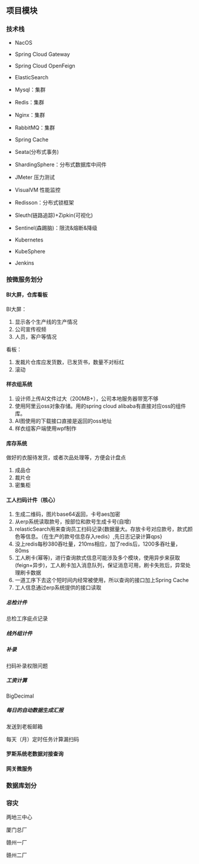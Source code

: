 ## 项目模块

### 技术栈

- NacOS

- Spring Cloud Gateway

- Spring Cloud OpenFeign

-  ElasticSearch

- Mysql：集群

- Redis：集群

- Nginx：集群

- RabbitMQ：集群

- Spring Cache

- Seata(分布式事务)

- ShardingSphere：分布式数据库中间件

- JMeter 压力测试

- VisualVM 性能监控

- Redisson：分布式锁框架

- Sleuth(链路追踪)+Zipkin(可视化)

- Sentinel(森踢脑)：限流&熔断&降级

- Kubernetes

- KubeSphere

- Jenkins

### 按微服务划分

#### BI大屏，仓库看板

BI大屏：

1. 显示各个生产线的生产情况
2. 公司宣传视频
3. 人员，客户等情况

看板：

1. 发裁片仓库应发货数，已发货书，数量不对标红
2. 滚动

#### 样衣组系统

1. 设计师上传AI文件过大（200MB+），公司本地服务器带宽不够
2. 使用阿里云oss对象存储。用的spring cloud alibaba有直接对应oss的组件库。
3. AI图使用的下载接口直接是返回的oss地址
4. 样衣组客户端使用wpf制作



#### 库存系统

做好的衣服待发货，或者次品处理等，方便会计盘点

1. 成品仓
2. 裁片仓
3. 密集柜



#### 工人扫码计件（核心）

1. 生成二维码，图片base64返回，卡号aes加密
2. 从erp系统读取款号，按部位和款号生成卡号(自增)
3. relasticSearch用来查询员工扫码记录{数据量大。存放卡号对应款号，款式颜色等信息。（在生产的款号信息存入redis）,先日志记录计算qps}
4. 没上redis每秒380吞吐量，210ms相应，加了redis后，1200多吞吐量，80ms
5. 工人刷卡(幂等)，进行查询款式信息可能涉及多个模块，使用异步来获取(feign+异步)，工人刷卡加入消息队列，保证消息可用，刷卡失败后，异常处理刷卡数据
6. 一道工序下去这个短时间内经常被使用，所以查询的接口加上Spring Cache
7. 工人信息通过erp系统提供的接口读取

##### 总检计件

总检工序疵点记录

##### 线外组计件



##### 补录

扫码补录权限问题



##### 工资计算

BigDecimal



##### 每日的自动数据生成汇报

发送到老板邮箱

每天（月）定时任务计算漏扫码



#### 罗斯系统老数据对接查询

#### 网关微服务



### 数据库划分

### 容灾

两地三中心

厦门总厂

赣州一厂

赣州二厂

